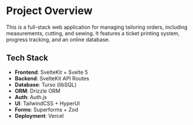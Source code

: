 
# Project Overview

This is a full-stack web application for managing tailoring orders, including measurements, cutting, and sewing. It features a ticket printing system, progress tracking, and an online database.

## Tech Stack

*   **Frontend**: SvelteKit + Svelte 5
*   **Backend**: SvelteKit API Routes
*   **Database**: Turso (libSQL)
*   **ORM**: Drizzle ORM
*   **Auth**: Auth.js
*   **UI**: TailwindCSS + HyperUI
*   **Forms**: Superforms + Zod
*   **Deployment**: Vercel
